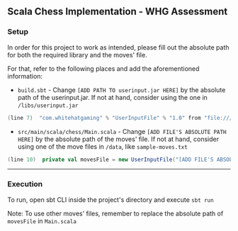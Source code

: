 ## Scala Chess Implementation - WHG Assessment

### Setup

In order for this project to work as intended, please fill out the absolute path for both the required library and the
moves' file.

For that, refer to the following places and add the aforementioned information:
- `build.sbt` - Change `[ADD PATH TO userinput.jar HERE]` by the absolute path of the userinput.jar. If not at hand,
consider using the one in `/libs/userinput.jar`
```sbt
(line 7)  "com.whitehatgaming" % "UserInputFile" % "1.0" from "file:///[ADD PATH TO userinput.jar HERE]",
```
- `src/main/scala/chess/Main.scala` - Change `[ADD FILE'S ABSOLUTE PATH HERE]` by the absolute path of the moves' file.
If not at hand, consider using one of the move files in `/data`, like `sample-moves.txt`
```scala
(line 10)  private val movesFile = new UserInputFile("[ADD FILE'S ABSOLUTE PATH HERE]")
```

---

### Execution

To run, open sbt CLI inside the project's directory and execute `sbt run`

Note: To use other moves' files, remember to replace the absolute path of `movesFile` in `Main.scala`